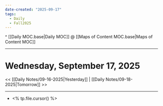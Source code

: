 ```yaml
---
date-created: "2025-09-17"
tags:
  - Daily
  - Fall2025
---
```

^ [[Daily MOC.base|Daily MOC]]
@ [[Maps of Content MOC.base|Maps of Content MOC]]

---
# Wednesday, September 17, 2025
<< [[Daily Notes/09-16-2025|Yesterday]] | [[Daily Notes/09-18-2025|Tomorrow]] >>

---
- <% tp.file.cursor() %>